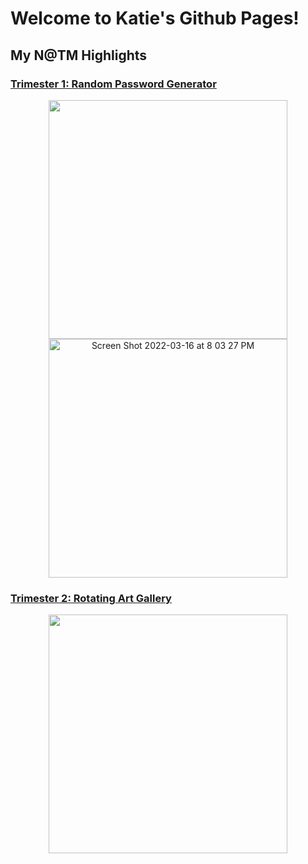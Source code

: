 # Welcome to Katie's Github Pages!

## My N@TM Highlights

### [Trimester 1: Random Password Generator](https://github.com/katiehickman/m224_seals)
<p align="center">
<img width="382" src="https://user-images.githubusercontent.com/89223621/158728311-0a347aae-3038-4119-896e-b7fe07cc0879.jpeg">

<img width="382" alt="Screen Shot 2022-03-16 at 8 03 27 PM" src="https://user-images.githubusercontent.com/89223621/158728320-629f4441-ad4f-41e0-8225-a178bd4e9832.png">
</p>

### [Trimester 2: Rotating Art Gallery](https://github.com/Tyler929/WalkieTalkies)
<p align="center">
<img width="382" src="https://user-images.githubusercontent.com/89223621/158728599-f189beb3-5e30-4a24-80f7-963af4ff4e1f.jpeg">
</p>
